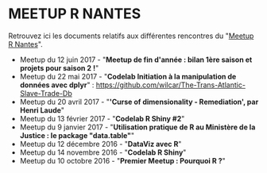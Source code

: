 # MEETUP R NANTES

Retrouvez ici les documents relatifs aux différentes rencontres du "[Meetup R Nantes](http://www.meetup.com/fr-FR/Meetup-R-Nantes/)".

* Meetup du 12 juin 2017 - "**Meetup de fin d'année : bilan 1ère saison et projets pour saison 2 !**"
* Meetup du 22 mai 2017 - "**Codelab Initiation à la manipulation de données avec dplyr**" : <https://github.com/wilcar/The-Trans-Atlantic-Slave-Trade-Db>
* Meetup du 20 avril 2017 - "**'Curse of dimensionality - Remediation', par Henri Laude**"
* Meetup du 13 février 2017 - "**Codelab R Shiny #2**"
* Meetup du 9 janvier 2017 - "**Utilisation pratique de R au Ministère de la Justice : le package "data.table"**"
* Meetup du 12 décembre 2016 - "**DataViz avec R**"
* Meetup du 14 novembre 2016 - "**Codelab R Shiny**"
* Meetup du 10 octobre 2016 - "**Premier Meetup : Pourquoi R ?**"